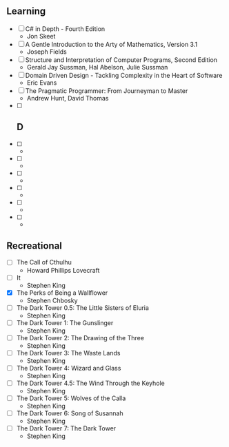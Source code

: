 ## Learning

-   [ ] C# in Depth - Fourth Edition
    -   Jon Skeet
-   [ ] A Gentle Introduction to the Arty of Mathematics, Version 3.1
    -   Joseph Fields
-   [ ] Structure and Interpretation of Computer Programs, Second Edition
    -   Gerald Jay Sussman, Hal Abelson, Julie Sussman
-   [ ] Domain Driven Design - Tackling Complexity in the Heart of Software
    -   Eric Evans
-   [ ] The Pragmatic Programmer: From Journeyman to Master
    -   Andrew Hunt, David Thomas
-   [ ] ## D
-   [ ] -
-   [ ] -
-   [ ] -
-   [ ] -
-   [ ] -
-   [ ] -

## Recreational

-   [ ] The Call of Cthulhu
    -   Howard Phillips Lovecraft
-   [ ] It
    -   Stephen King
-   [x] The Perks of Being a Wallflower
    -   Stephen Chbosky
-   [ ] The Dark Tower 0.5: The Little Sisters of Eluria
    -   Stephen King
-   [ ] The Dark Tower 1: The Gunslinger
    -   Stephen King
-   [ ] The Dark Tower 2: The Drawing of the Three
    -   Stephen King
-   [ ] The Dark Tower 3: The Waste Lands
    -   Stephen King
-   [ ] The Dark Tower 4: Wizard and Glass
    -   Stephen King
-   [ ] The Dark Tower 4.5: The Wind Through the Keyhole
    -   Stephen King
-   [ ] The Dark Tower 5: Wolves of the Calla
    -   Stephen King
-   [ ] The Dark Tower 6: Song of Susannah
    -   Stephen King
-   [ ] The Dark Tower 7: The Dark Tower
    -   Stephen King
